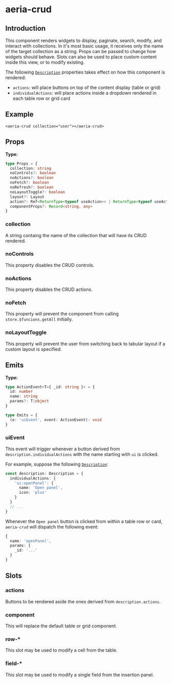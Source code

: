 # aeria-crud

## Introduction

This component renders widgets to display, paginate, search, modify, and interact with collections. In it's most basic usage, it receives only the name of the target collection as a string. Props can be passed to change how widgets should behave. Slots can also be used to place custom content inside this view, or to modify existing.

The following [`Description`](/backend/description) properties takes effect on how this component is rendered:

- `actions`: will place buttons on top of the content display (table or grid)
- `individualActions`: will place actions inside a dropdown rendered in each table row or grid card

## Example

```vue-html
<aeria-crud collection="user"></aeria-crud>
```

## Props

**Type:**

```typescript
type Props = {
  collection: string
  noControls?: boolean
  noActions?: boolean
  noFetch?: boolean
  noRefresh?: boolean
  noLayoutToggle?: boolean
  layout?: Layout
  action?: Ref<ReturnType<typeof useAction>> | ReturnType<typeof useAction>
  componentProps?: Record<string, any>
}

```

### collection <Badge type="tip" text="string" />

A string containg the name of the collection that will have its CRUD rendered.

### noControls <Badge type="tip" text="boolean" />

This property disables the CRUD controls.

### noActions <Badge type="tip" text="boolean" />

This property disables the CRUD actions.

### noFetch <Badge type="tip" text="boolean" />

This property will prevent the component from calling `store.$funcions.getAll` initially.

### noLayoutToggle <Badge type="tip" text="boolean" />

This property will prevent the user from switching back to tabular layout if a custom layout is specified.


## Emits

**Type:**

```typescript
type ActionEvent<T={ _id: string }> = {
  id: number
  name: string
  params?: T|object
}

type Emits = {
  (e: 'uiEvent', event: ActionEvent): void
}
```

### uiEvent

This event will trigger whenever a button derived from `description.individualActions` with the name starting with `ui` is clicked.

For example, suppose the following [`Description`](/aeria/description):

```typescript
const description: Description = {
  individualActions: {
    'ui:openPanel': {
      name: 'Open panel',
      icon: 'plus'
    }
  }
  // ...
}
```

Whenever the `Open panel` button is clicked from within a table row or card, `aeria-crud` will dispatch the following event:

```typescript
{
  name: 'openPanel',
  params: {
    _id: '...'
  }
}
```

## Slots

### actions

Buttons to be rendered aside the ones derived from `description.actions`.

### component

This will replace the default table or grid component.

### row-*

This slot may be used to modify a cell from the table.

### field-*

This slot may be used to modify a single field from the insertion panel.
